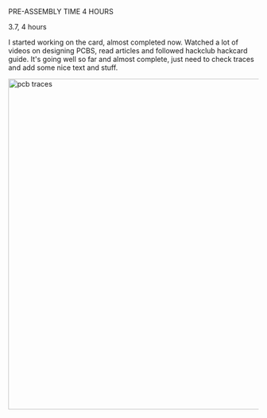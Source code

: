 PRE-ASSEMBLY TIME 4 HOURS

3.7, 4 hours

I started working on the card, almost completed now. Watched a lot of videos on designing PCBS, read articles and followed hackclub hackcard guide. 
It's going well so far and almost complete, just need to check traces and add some nice text and stuff.

<img width="666" alt="pcb traces" src="https://github.com/user-attachments/assets/5c91aeb7-df7a-4786-8135-877977da331f" />
